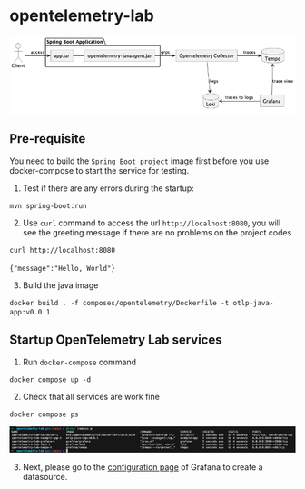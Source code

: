 # opentelemetry-lab

![architecture](./docs/images/architecture.png)

## Pre-requisite

You need to build the `Spring Boot project` image first before you use docker-compose to start the service for testing.

1. Test if there are any errors during the startup:

```
mvn spring-boot:run
```

2. Use `curl` command to access the url `http://localhost:8080`, you will see the greeting message if there are no problems on the project codes

```
curl http://localhost:8080

{"message":"Hello, World"}
```

3. Build the java image

```
docker build . -f composes/opentelemetry/Dockerfile -t otlp-java-app:v0.0.1
```

## Startup OpenTelemetry Lab services

1. Run `docker-compose` command

```
docker compose up -d
```

2. Check that all services are work fine

```
docker compose ps
```

![services](./docs/images/services.png)

3. Next, please go to the [configuration page](./docs/grafana.md) of Grafana to create a datasource.